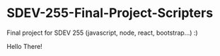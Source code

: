 # SDEV-255-Final-Project-Scripters
Final project for SDEV 255 (javascript, node, react, bootstrap...)
:)

Hello There!
